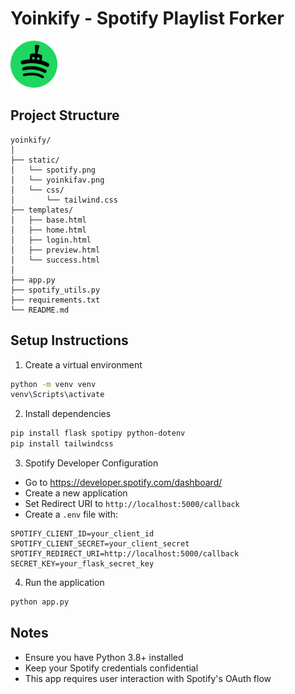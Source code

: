 # Yoinkify - Spotify Playlist Forker
<p align="left">
  <img src="static\yoinkfav.png" width="75" >
</p>

## Project Structure
```
yoinkify/
│
├── static/
│   └── spotify.png
│   └── yoinkifav.png 
│   └── css/
│       └── tailwind.css
├── templates/
│   ├── base.html
│   ├── home.html
│   ├── login.html
│   ├── preview.html
│   └── success.html
│
├── app.py
├── spotify_utils.py
├── requirements.txt
└── README.md
```

## Setup Instructions

1. Create a virtual environment
```bash
python -m venv venv
venv\Scripts\activate
```

2. Install dependencies
```bash
pip install flask spotipy python-dotenv
pip install tailwindcss
```

3. Spotify Developer Configuration
- Go to https://developer.spotify.com/dashboard/
- Create a new application
- Set Redirect URI to `http://localhost:5000/callback`
- Create a `.env` file with:
```
SPOTIFY_CLIENT_ID=your_client_id
SPOTIFY_CLIENT_SECRET=your_client_secret
SPOTIFY_REDIRECT_URI=http://localhost:5000/callback
SECRET_KEY=your_flask_secret_key
```

4. Run the application
```bash
python app.py
```

## Notes
- Ensure you have Python 3.8+ installed
- Keep your Spotify credentials confidential
- This app requires user interaction with Spotify's OAuth flow
